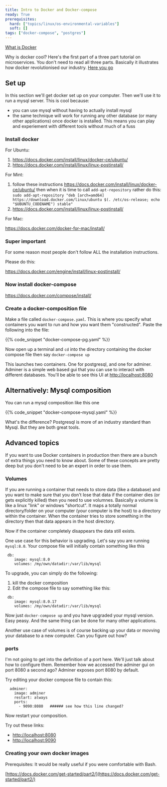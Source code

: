 ```yaml
---
title: Intro to Docker and Docker-compose
ready: True
prerequisites:
  hard: ["topics/linux/os-environmental-variables"]
  soft: []
tags: ["docker-compose", "postgres"]
---
```


[What is Docker](https://opensource.com/resources/what-docker)

Why is docker cool? Here's the first part of a three part tutorial on microservices. You don't need to read all three parts. Basically it illustrates how docker revolutionised our industry. [Here you go](https://www.codementor.io/@sheena/hello-microservice-deployment-part-1-docker-kw9ejpd9o)

## Set up

In this section we'll get docker set up on your computer. Then we'll use it to run a mysql server. This is cool because:

- you can use mysql without having to actually install mysql
- the same technique will work for running any other database (or many other applications) once docker is installed. This means you can play and experiement with different tools without much of a fuss

### Install docker

For Ubuntu:

1. https://docs.docker.com/install/linux/docker-ce/ubuntu/
2. https://docs.docker.com/install/linux/linux-postinstall/

For Mint:

1. follow these instructions https://docs.docker.com/install/linux/docker-ce/ubuntu/ then when it is time to call `add-apt-repository` rather do this:
   `sudo add-apt-repository "deb [arch=amd64] https://download.docker.com/linux/ubuntu $(. /etc/os-release; echo "$UBUNTU_CODENAME") stable"`
2. https://docs.docker.com/install/linux/linux-postinstall/

For Mac:

https://docs.docker.com/docker-for-mac/install/

### Super important

For some reason most people don't follow ALL the installation instructions.

Please do this:

https://docs.docker.com/engine/install/linux-postinstall/

### Now install docker-compose

https://docs.docker.com/compose/install/

### Create a docker-composition file

Make a file called `docker-compose.yaml`. This is where you specify what containers you want to run and how you want them "constructed". Paste the following into the file:

{{% code_snippet "docker-compose-pg.yaml" %}}

Now open up a terminal and `cd` into the directory containing the docker compose file then say `docker-compose up`

This launches two containers. One for postgresql, and one for adminer. Adminer is a simple web based gui that you can use to interact with different databases. You'll be able to see this UI at [http://localhost:8080](http://localhost:8080)

## Alternatively: Mysql composition

You can run a mysql composition like this one

{{% code_snippet "docker-compose-mysql.yaml" %}}

What's the difference? Postgresql is more of an industry standard than Mysql. But they are both great tools.

## Advanced topics

If you want to use Docker containers in production then there are a bunch of extra things you need to know about. Some of these concepts are pretty deep but you don't need to be an expert in order to use them.

### Volumes

If you are running a container that needs to store data (like a database) and you want to make sure that you don't lose that data if the container dies (or gets explicitly killed) then you need to use volumnes. Basically a volume is like a linux "link" or windows "shortcut". It maps a totally normal directory/folder on your computer (your computer is the host) to a directory within the container. When the container tries to store something in the directory then that data appears in the host directory.

Now if the container completely disappears the data still exists.

One use case for this behavior is upgrading. Let's say you are running `mysql:8.0`. Your compose file will initially contain something like this

```
 db:
    image: mysql:8.0
    volumes: /my/own/datadir:/var/lib/mysql
```

To upgrade, you can simply do the following:

1. kill the docker composition
2. Edit the compose file to say something like this:

```
 db:
    image: mysql:8.0.17
    volumes: /my/own/datadir:/var/lib/mysql
```

Now just `docker-compose up` and you have upgraded your mysql version. Easy peasy. And the same thing can be done for many other applications.

Another use case of volumes is of course backing up your data or movving your database to a new computer. Can you figure out how?

### ports

I'm not going to get into the definition of a port here. We'll just talk about how to configure them. Remember how we accessed the adminer gui on port 8080 a second ago? Adminer exposes port 8080 by default.

Try editing your docker compose file to contain this:

```
  adminer:
    image: adminer
    restart: always
    ports:
      - 9090:8080   ###### see how this line changed?
```

Now restart your composition.

Try out these links:

- [http://localhost:8080](http://localhost:8080)
- [http://localhost:9090](http://localhost:9090)

### Creating your own docker images

Prerequisites: It would be really useful if you were comfortable with Bash.

[https://docs.docker.com/get-started/part2/](https://docs.docker.com/get-started/part2/)
